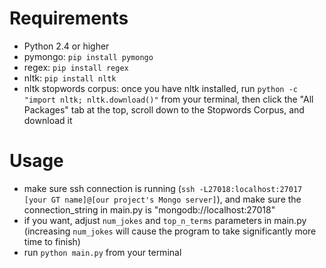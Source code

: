 Requirements
============
- Python 2.4 or higher
- pymongo: `pip install pymongo`
- regex: `pip install regex`
- nltk: `pip install nltk`
- nltk stopwords corpus: once you have nltk installed, run `python -c "import nltk; nltk.download()"` from your terminal, then click the "All Packages" tab at the top, scroll down to the Stopwords Corpus, and download it

Usage
=====
- make sure ssh connection is running (`ssh -L27018:localhost:27017 [your GT name]@[our project's Mongo server]`), and make sure the connection_string in main.py is "mongodb://localhost:27018"
- if you want, adjust `num_jokes` and `top_n_terms` parameters in main.py (increasing `num_jokes` will cause the program to take significantly more time to finish)
- run `python main.py` from your terminal